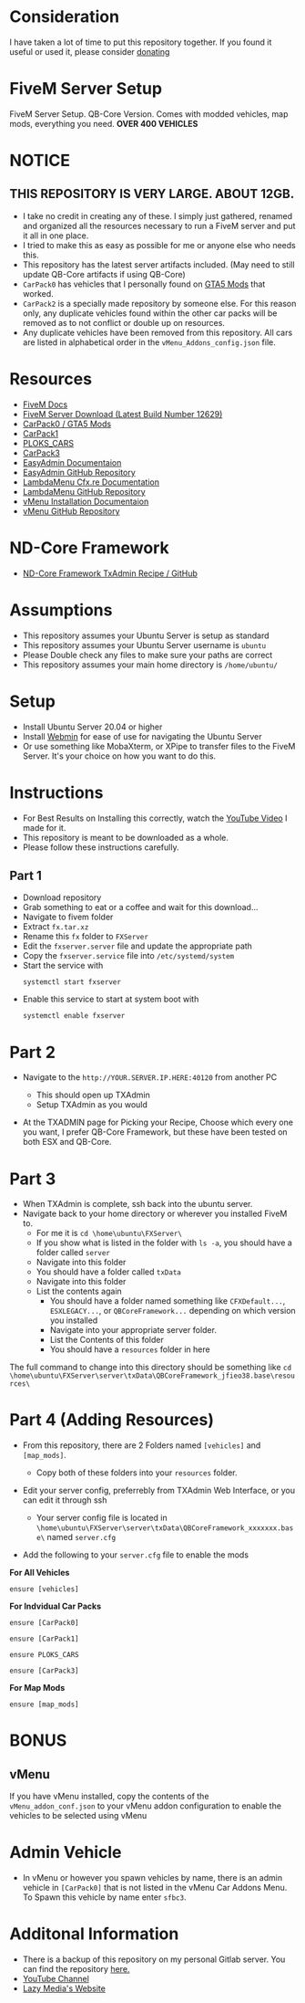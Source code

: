 # Consideration
I have taken a lot of time to put this repository together. If you found it useful or used it, please consider [donating](https://www.paypal.com/paypalme/lazymediawa)

# FiveM Server Setup
FiveM Server Setup. QB-Core Version. Comes with modded vehicles, map mods, everything you need.
**OVER 400 VEHICLES**

# NOTICE
## THIS REPOSITORY IS VERY LARGE. ABOUT 12GB.
- I take no credit in creating any of these. I simply just gathered, renamed and organized all the resources necessary to run a FiveM server and put it all in one place.
- I tried to make this as easy as possible for me or anyone else who needs this.
- This repository has the latest server artifacts included. (May need to still update QB-Core artifacts if using QB-Core)
- `CarPack0` has vehicles that I personally found on [GTA5 Mods](https://www.gta5-mods.com/) that worked.
- `CarPack2` is a specially made repository by someone else. For this reason only, any duplicate vehicles found within the other car packs will be removed as to not conflict or double up on resources.
- Any duplicate vehicles have been removed from this repository. All cars are listed in alphabetical order in the `vMenu_Addons_config.json` file.

# Resources

- [FiveM Docs](https://docs.fivem.net/docs/server-manual/setting-up-a-server-vanilla/)
- [FiveM Server Download (Latest Build Number 12629)](https://runtime.fivem.net/artifacts/fivem/build_proot_linux/master/12629-1035d9b5ef145feff915708e4c02a3300e3a53c9/fx.tar.xz)
- [CarPack0 / GTA5 Mods](https://www.gta5-mods.com/)
- [CarPack1](https://github.com/five-m/Vehicles/tree/master)
- [PLOKS_CARS](https://github.com/PLOKMJNB/FiveM-Civ-Car-Pack)
- [CarPack3](https://github.com/Zerofour04/Fivem-BigCarPack)
- [EasyAdmin Documentaion](https://easyadmin.readthedocs.io/en/latest/install/)
- [EasyAdmin GitHub Repository](https://github.com/Blumlaut/EasyAdmin)
- [LambdaMenu Cfx.re Documentation](https://forum.cfx.re/t/release-lambda-menu/146)
- [LambdaMenu GitHub Repository](https://github.com/citizenfx/project-lambdamenu)
- [vMenu Installation Documentaion](https://docs.vespura.com/vmenu/installation/)
- [vMenu GitHub Repository](https://github.com/TomGrobbe/vMenu)

# ND-Core Framework

- [ND-Core Framework TxAdmin Recipe / GitHub](https://github.com/ND-Framework/txadmin-recipe)

# Assumptions

- This repository assumes your Ubuntu Server is setup as standard
- This repository assumes your Ubuntu Server username is `ubuntu`
- Please Double check any files to make sure your paths are correct
- This repository assumes your main home directory is `/home/ubuntu/`

# Setup

- Install Ubuntu Server 20.04 or higher
- Install [Webmin](https://webmin.com/download/) for ease of use for navigating the Ubuntu Server
- Or use something like MobaXterm, or XPipe to transfer files to the FiveM Server. It's your choice on how you want to do this.

# Instructions

- For Best Results on Installing this correctly, watch the [YouTube Video]() I made for it.
- This repository is meant to be downloaded as a whole.
- Please follow these instructions carefully.

## Part 1
- Download repository
- Grab something to eat or a coffee and wait for this download...
- Navigate to fivem folder
- Extract `fx.tar.xz`
- Rename this `fx` folder to `FXServer`
- Edit the `fxserver.server` file and update the appropriate path
- Copy the `fxserver.service` file into `/etc/systemd/system`
- Start the service with
  ```
  systemctl start fxserver
  ```
- Enable this service to start at system boot with
  ```
  systemctl enable fxserver
  ```

# Part 2

- Navigate to the `http://YOUR.SERVER.IP.HERE:40120` from another PC
  - This should open up TXAdmin
  - Setup TXAdmin as you would

- At the TXADMIN page for Picking your Recipe, Choose which every one you want, I prefer QB-Core Framework, but these have been tested on both ESX and QB-Core.

# Part 3

- When TXAdmin is complete, ssh back into the ubuntu server.
- Navigate back to your home directory or wherever you installed FiveM to.
  - For me it is `cd \home\ubuntu\FXServer\`
  - If you show what is listed in the folder with `ls -a`, you should have a folder called `server`
  - Navigate into this folder
  - You should have a folder called `txData`
  - Navigate into this folder
  - List the contents again
    - You should have a folder named something like `CFXDefault...`, `ESXLEGACY...`, or `QBCoreFramework...` depending on which version you installed
    - Navigate into your appropriate server folder.
    - List the Contents of this folder
    - You should have a `resources` folder in here

The full command to change into this directory should be something like `cd \home\ubuntu\FXServer\server\txData\QBCoreFramework_jfieo38.base\resources\`

# Part 4 (Adding Resources)

- From this repository, there are 2 Folders named `[vehicles]` and `[map_mods]`.
  - Copy both of these folders into your `resources` folder.

- Edit your server config, preferrebly from TXAdmin Web Interface, or you can edit it through ssh
  - Your server config file is located in `\home\ubuntu\FXServer\server\txData\QBCoreFramework_xxxxxxx.base\` named `server.cfg`

- Add the following to your `server.cfg` file to enable the mods

**For All Vehicles**
```
ensure [vehicles]
```

**For Indvidual Car Packs**
```
ensure [CarPack0]
```
```
ensure [CarPack1]
```
```
ensure PLOKS_CARS
```
```
ensure [CarPack3]
```

**For Map Mods**
```
ensure [map_mods]
```


# BONUS

## vMenu

If you have vMenu installed, copy the contents of the `vMenu_addon_conf.json` to your vMenu addon configuration to enable the vehicles to be selected using vMenu


# Admin Vehicle

- In vMenu or however you spawn vehicles by name, there is an admin vehicle in `[CarPack0]` that is not listed in the vMenu Car Addons Menu. To Spawn this vehicle by name enter `sfbc3`.

# Additonal Information
- There is a backup of this repository on my personal Gitlab server. You can find the repository [here.](https://link.lazymedia.media/gitlab-fivem)
- [YouTube Channel](https://link.lazymedia.media/ytchannel)
- [Lazy Media's Website](https://link.lazymedia.media/UODds)
